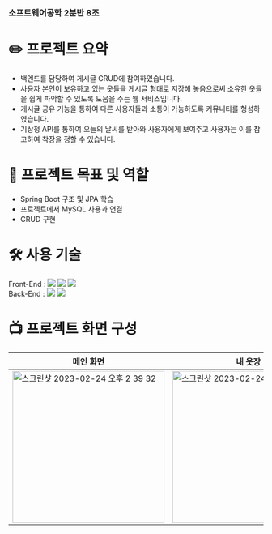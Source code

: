 ### 소프트웨어공학 2분반 8조

# ✏️ 프로젝트 요약
- 백엔드를 담당하여 게시글 CRUD에 참여하였습니다.
- 사용자 본인이 보유하고 있는 옷들을 게시글 형태로 저장해 놓음으로써 소유한 옷들을 쉽게 파악할 수 있도록 도움을 주는 웹 서비스입니다.
- 게시글 공유 기능을 통하여 다른 사용자들과 소통이 가능하도록 커뮤니티를 형성하였습니다.
- 기상청 API를 통하여 오늘의 날씨를 받아와 사용자에게 보여주고 사용자는 이를 참고하여 착장을 정할 수 있습니다.

# 🎯 프로젝트 목표 및 역할
- Spring Boot 구조 및 JPA 학습
- 프로젝트에서 MySQL 사용과 연결
- CRUD 구현
# 🛠️ 사용 기술
Front-End : <img src="https://img.shields.io/badge/HTML5-E34F26?style=for-the-flat&logo=html5&logoColor=white"> <img src="https://img.shields.io/badge/JavaScript-323330?style=for-the-flat&logo=javascript&logoColor=F7DF1E"> <img src="https://img.shields.io/badge/CSS3-1572B6?style=for-the-flat&logo=css3&logoColor=white">
<br>
Back-End : <img src="https://img.shields.io/badge/Spring-6DB33F?style=for-the-flat&logo=spring&logoColor=white"> <img src="https://img.shields.io/badge/Spring_Boot-F2F4F9?style=for-the-flat&logo=spring-boot">
# 📺 프로젝트 화면 구성

| 메인 화면 | 내 옷장 | 게시글 작성 |
| ------------ | ----------- | ----------- |
| <img width="300" alt="스크린샷 2023-02-24 오후 2 39 32" src="https://github.com/seheonnn/8Closet/assets/101795921/ea8a1628-ba60-4511-bf79-7ea4c33af6fa"> | <img width="300" alt="스크린샷 2023-02-24 오후 2 40 00" src="https://github.com/seheonnn/8Closet/assets/101795921/d7130b27-a411-4c82-a015-50137f294539"> | <img width="300" alt="스크린샷 2023-02-24 오후 2 40 46" src="https://github.com/seheonnn/8Closet/assets/101795921/c89c982a-492c-4e38-9a20-f53b97994073"> |
